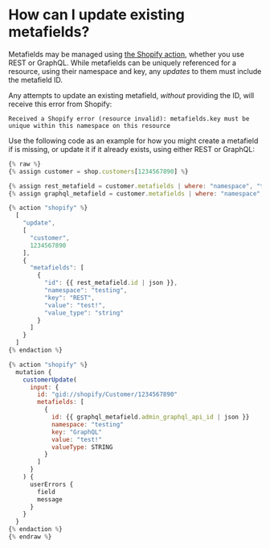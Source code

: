 # How can I update existing metafields?

Metafields may be managed using [the Shopify action](../core/actions/integrations/shopify.md), whether you use REST or GraphQL. While metafields can be uniquely referenced for a resource, using their namespace and key, any _updates_ to them must include the metafield ID.

Any attempts to update an existing metafield, _without_ providing the ID, will receive this error from Shopify:

```
Received a Shopify error (resource invalid): metafields.key must be unique within this namespace on this resource
```

Use the following code as an example for how you might create a metafield if is missing, or update it if it already exists, using either REST or GraphQL:

```javascript
{% raw %}
{% assign customer = shop.customers[1234567890] %}

{% assign rest_metafield = customer.metafields | where: "namespace", "testing" | where: "key", "REST" | first %}
{% assign graphql_metafield = customer.metafields | where: "namespace", "testing" | where: "key", "GraphQL" | first %}

{% action "shopify" %}
  [
    "update",
    [
      "customer",
      1234567890
    ],
    {
      "metafields": [
        {
          "id": {{ rest_metafield.id | json }},
          "namespace": "testing",
          "key": "REST",
          "value": "test!",
          "value_type": "string"
        }
      ]
    }
  ]
{% endaction %}

{% action "shopify" %}
  mutation {
    customerUpdate(
      input: {
        id: "gid://shopify/Customer/1234567890"
        metafields: [
          {
            id: {{ graphql_metafield.admin_graphql_api_id | json }}
            namespace: "testing"
            key: "GraphQL"
            value: "test!"
            valueType: STRING
          }
        ]
      }
    ) {
      userErrors {
        field
        message
      }
    }
  }
{% endaction %}
{% endraw %}
```
